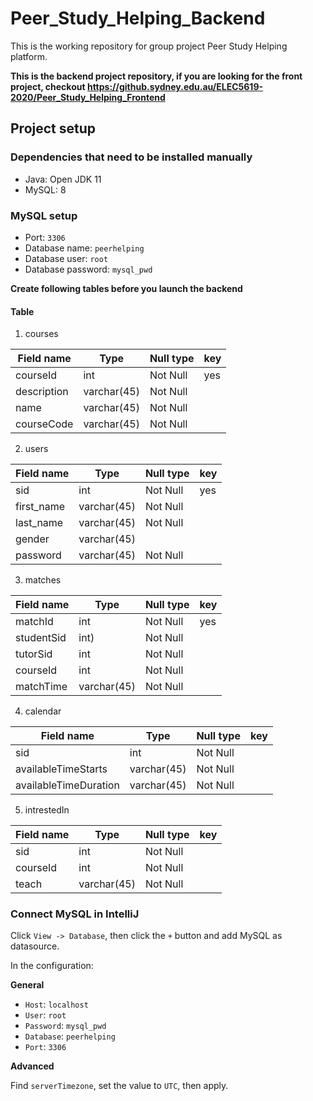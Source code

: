 # Peer_Study_Helping_Backend
This is the working repository for group project Peer Study Helping platform.

**This is the backend project repository, if you are looking for the front project, checkout https://github.sydney.edu.au/ELEC5619-2020/Peer_Study_Helping_Frontend**
## Project setup
### Dependencies that need to be installed manually
- Java: Open JDK 11
- MySQL: 8

### MySQL setup
- Port: `3306`
- Database name: `peerhelping`
- Database user: `root`
- Database password: `mysql_pwd`

**Create following tables before you launch the backend**

#### Table
1. courses

|Field name|Type|Null type|key|
|----|----|----|----|
|courseId|int|Not Null|yes|
|description|varchar(45)|Not Null||
|name|varchar(45)|Not Null||
|courseCode|varchar(45)|Not Null||

2. users

|Field name|Type|Null type|key|
|----|----|----|----|
|sid|int|Not Null|yes|
|first_name|varchar(45)|Not Null||
|last_name|varchar(45)|Not Null||
|gender|varchar(45)|||
|password|varchar(45)|Not Null||

3. matches

|Field name|Type|Null type|key|
|----|----|----|----|
|matchId|int|Not Null|yes|
|studentSid|int)|Not Null||
|tutorSid|int|Not Null||
|courseId|int|Not Null||
|matchTime|varchar(45)|Not Null||

4. calendar

|Field name|Type|Null type|key|
|----|----|----|----|
|sid|int|Not Null||
|availableTimeStarts|varchar(45)|Not Null||
|availableTimeDuration|varchar(45)|Not Null||

5. intrestedIn

|Field name|Type|Null type|key|
|----|----|----|----|
|sid|int|Not Null||
|courseId|int|Not Null||
|teach|varchar(45)|Not Null||

### Connect MySQL in IntelliJ
Click `View -> Database`, then click the `+` button and add MySQL as datasource.

In the configuration:

**General**
- `Host`: `localhost`
- `User`: `root`
- `Password`: `mysql_pwd`
- `Database`: `peerhelping`
- `Port`: `3306`

**Advanced**

Find `serverTimezone`, set the value to `UTC`, then apply.
